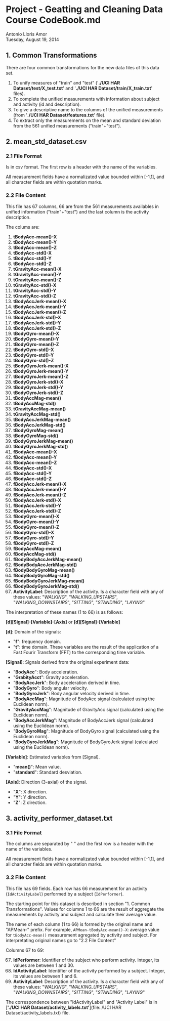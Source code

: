 # Project - Geatting and Cleaning Data Course CodeBook.md
Antonio Lloris Amor  
Tuesday, August 19, 2014  

## 1. Common Transformations

There are four common transformations for the new data files of this data set.

1. To unify measures of "train" and "test" ('**./UCI HAR Dataset/test/X_test.txt**'
and '**./UCI HAR Dataset/train/X_train.txt**' files).
2. To complete the unified measurements with information about subject and
activity (id and description).
3. To give a descriptive name to the columns of the unified measurements (from
'**./UCI HAR Dataset/features.txt**' file).
4. To extract only the measurements on the mean and standard deviation from the 561
unified measurements ("train"+"test").

## 2. mean_std_dataset.csv 

### 2.1 File Format

Is in csv format. The first row is a header with the name of the variables.

All measurement fields have a normalizated value bounded within [-1,1], and all
character fields are within quotation marks.

### 2.2 File Content

This file has 67 columns, 66 are from the 561 measurements availables in unified
information ("train"+"test") and the last column is the activity description. 

The colums are:

1. **tBodyAcc-mean()-X**
2. **tBodyAcc-mean()-Y**
3. **tBodyAcc-mean()-Z**
4. **tBodyAcc-std()-X**
5. **tBodyAcc-std()-Y**
6. **tBodyAcc-std()-Z**
7. **tGravityAcc-mean()-X**
8. **tGravityAcc-mean()-Y**
9. **tGravityAcc-mean()-Z**
10. **tGravityAcc-std()-X**
11. **tGravityAcc-std()-Y**
12. **tGravityAcc-std()-Z**
13. **tBodyAccJerk-mean()-X**
14. **tBodyAccJerk-mean()-Y**
15. **tBodyAccJerk-mean()-Z**
16. **tBodyAccJerk-std()-X**
17. **tBodyAccJerk-std()-Y**
18. **tBodyAccJerk-std()-Z**
19. **tBodyGyro-mean()-X**
20. **tBodyGyro-mean()-Y**
21. **tBodyGyro-mean()-Z**
22. **tBodyGyro-std()-X**
23. **tBodyGyro-std()-Y**
24. **tBodyGyro-std()-Z**
25. **tBodyGyroJerk-mean()-X**
26. **tBodyGyroJerk-mean()-Y**
27. **tBodyGyroJerk-mean()-Z**
28. **tBodyGyroJerk-std()-X**
29. **tBodyGyroJerk-std()-Y**
30. **tBodyGyroJerk-std()-Z**
31. **tBodyAccMag-mean()**
32. **tBodyAccMag-std()**
33. **tGravityAccMag-mean()**
34. **tGravityAccMag-std()**
35. **tBodyAccJerkMag-mean()**
36. **tBodyAccJerkMag-std()**
37. **tBodyGyroMag-mean()**
38. **tBodyGyroMag-std()**
39. **tBodyGyroJerkMag-mean()**
40. **tBodyGyroJerkMag-std()**
41. **fBodyAcc-mean()-X**
42. **fBodyAcc-mean()-Y**
43. **fBodyAcc-mean()-Z**
44. **fBodyAcc-std()-X**
45. **fBodyAcc-std()-Y**
46. **fBodyAcc-std()-Z**
47. **fBodyAccJerk-mean()-X**
48. **fBodyAccJerk-mean()-Y**
49. **fBodyAccJerk-mean()-Z**
50. **fBodyAccJerk-std()-X**
51. **fBodyAccJerk-std()-Y**
52. **fBodyAccJerk-std()-Z**
53. **fBodyGyro-mean()-X**
54. **fBodyGyro-mean()-Y**
55. **fBodyGyro-mean()-Z**
56. **fBodyGyro-std()-X**
57. **fBodyGyro-std()-Y**
58. **fBodyGyro-std()-Z**
59. **fBodyAccMag-mean()**
60. **fBodyAccMag-std()**
61. **fBodyBodyAccJerkMag-mean()**
62. **fBodyBodyAccJerkMag-std()**
63. **fBodyBodyGyroMag-mean()**
64. **fBodyBodyGyroMag-std()**
65. **fBodyBodyGyroJerkMag-mean()**
66. **fBodyBodyGyroJerkMag-std()**
67. **ActivityLabel**: Description of the activity. Is a character field with
any of these values: "*WALKING*", "*WALKING_UPSTAIRS*", "*WALKING_DOWNSTAIRS*",
"*SITTING*", "*STANDING*", "*LAYING*"

The interpretation of these names (1 to 66) is as follows:

**[d][Signal]-[Variable]-[Axis]** or **[d][Signal]-[Variable]**

**[d]**: Domain of the signals:

* "**f**": frequency domain.
* "**t**": time domain. These variables are the result of the application of a
Fast Fourir Transform (FFT) to the corresponding time variable.  

**[Signal]**: Signals derived from the original experiment data:

* "**BodyAcc**": Body acceleration.
* "**GrabityAcct**": Gravity acceleration.
* "**BodyAccJerk**": Body acceleration derived in time.
* "**BodyGyro**": Body angular velocity.
* "**BodyGyroJerk**": Body angular velocity derived in time.
* "**BodyAccMag**": Magnitude of BodyAcc signal (calculated using the Euclidean
norm).
* "**GravityAccMag**": Magnitude of GravityAcc signal (calculated using the
Euclidean norm). 
* "**BodyAccJerkMag**": Magnitude of BodyAccJerk signal (calculated using the
Euclidean norm). 
* "**BodyGyroMag**":  Magnitude of BodyGyro signal (calculated using the
Euclidean norm).
* "**BodyGyroJerkMag**": Magnitude of BodyGyroJerk signal (calculated using the
Euclidean norm).

**[Variable]**: Estimated variables from [Signal].

* "**mean()**": Mean value.
* "**standard**": Standard desviation.

**[Axis]**: Direction (3-axial) of the signal.

* "**X**": X direction.
* "**Y**": Y direction.
* "**Z**": Z direction.

## 3. activity_performer_dataset.txt 

### 3.1 File Format

The columns are separated by " " and the first row is a header with the name of
the variables.

All measurement fields have a normalizated value bounded within [-1,1], and all
character fields are within quotation marks.

### 3.2 File Content

This file has 69 fields. Each row has 66 measurement for an activity
(`IdActivityLabel`) performed by a subject (`IdPerformer`).

The starting point for this dataset is described in section "1. Common
Transformations". Values for columns 1 to 66 are the result of aggregate the
measurements by activity and subject and calculate their average value. 

The name of each column (1 to 66) is formed by the original name and "APMean-"
prefix. For example, `APMean-tBodyAcc-mean()-X`: average value for
`tBodyAcc-mean()` measurement agregated by activity and subject. For
interpretating original names go to "2.2 File Content"

Columns 67 to 69:

67. **IdPerformer**: Identifier of the subject who perform activity. Integer,
its values are between 1 and 30.
68. **IdActivityLabel**: Identifier of the activity performed by a subject.
Integer, its values are between 1 and 6.
69. **ActivityLabel**: Description of the activity. Is a character field with
any of these values: "*WALKING*", "*WALKING_UPSTAIRS*", "*WALKING_DOWNSTAIRS*",
"*SITTING*", "*STANDING*", "*LAYING*"

The correspondence between "IdActivityLabel" and "Activity Label" is in 
[**'./UCI HAR Dataset/activity_labels.txt'**](file:./UCI HAR Dataset/activity_labels.txt) file.                                                  

     
     
     
     
     
     
     
     
     
     
     
     
     
     
     
